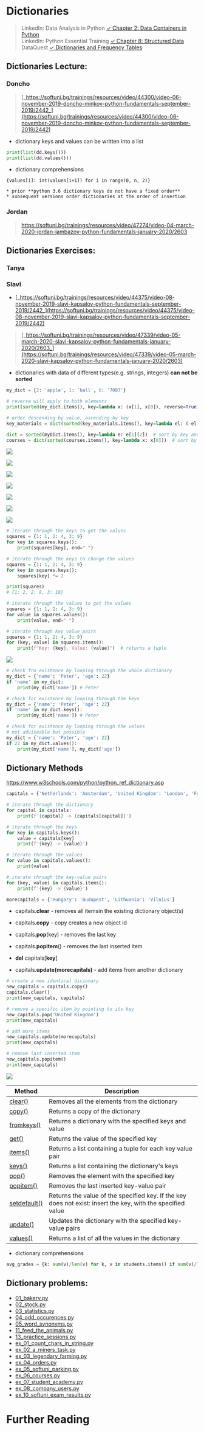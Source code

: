 # Dictionaries


> LinkedIn: Data Analysis in Python [✓ Chapter 2: Data Containers in Python](https://app.asana.com/0/1133134368889333/1133183033786985)   
> LinkedIn: Python Essential Training [✓ Chapter 8: Structured Data](https://app.asana.com/0/1133134368889333/1133183033787022)   
> DataQuest [✓ Dictionaries and Frequency Tables](https://app.asana.com/0/1133134368889333/1161069642241597)


## Dictionaries Lecture:

### **Doncho**

> [_https://softuni.bg/trainings/resources/video/44300/video-06-november-2019-doncho-minkov-python-fundamentals-september-2019/2442_](https://softuni.bg/trainings/resources/video/44300/video-06-november-2019-doncho-minkov-python-fundamentals-september-2019/2442)

* dictionary keys and values can be written into a list


```python
print(list(dd.keys()))
print(list(dd.values()))
```


* dictionary comprehensions

```buildoutcfg
{values[i]: int(values[i+1]) for i in range(0, n, 2)}
```
    * prior **python 3.6 dictionary keys do not have a fixed order**  
    * subsequent versions order dictionaries at the order of insertion

  

### Jordan

> https://softuni.bg/trainings/resources/video/47274/video-04-march-2020-jordan-jambazov-python-fundamentals-january-2020/2603

  

## Dictionaries Exercises:

### Tanya
### Slavi

* [_https://softuni.bg/trainings/resources/video/44375/video-08-november-2019-slavi-kapsalov-python-fundamentals-september-2019/2442_](https://softuni.bg/trainings/resources/video/44375/video-08-november-2019-slavi-kapsalov-python-fundamentals-september-2019/2442) 
> [_https://softuni.bg/trainings/resources/video/47339/video-05-march-2020-slavi-kapsalov-python-fundamentals-january-2020/2603_](https://softuni.bg/trainings/resources/video/47339/video-05-march-2020-slavi-kapsalov-python-fundamentals-january-2020/2603)
  

* dictionaries with data of different types(e.g. strings, integers) **can not be sorted**


```python
my_dict = {2: 'apple', 1: 'ball', 6: '7087'}

# reverse will apply to both elements
print(sorted(my_dict.items(), key=lambda x: (x[1], x[0]), reverse=True))  

# order descending by value, ascending by key
key_materials = dict(sorted(key_materials.items(), key=lambda el: (-el[1], el[0])))

dict = sorted(myDict.items(), key=lambda e: e[1][2])  # sort by key and value
courses = dict(sorted(courses.items(), key=lambda x: x[0]))  # sort by key
```



![](https://t4668229.p.clickup-attachments.com/t4668229/5d4b107d-9ca3-422a-96c4-cc5c3076292a/image.png)

  

![](https://t4668229.p.clickup-attachments.com/t4668229/38e1a3ed-f81f-46a4-9ab5-3b70e5623fa7/image.png)

  

![](https://t4668229.p.clickup-attachments.com/t4668229/347d4606-e08b-41cb-a2b7-8a6f96173e62/image.png)

  

![](https://t4668229.p.clickup-attachments.com/t4668229/970ee82b-1f6a-4314-ab26-59c286a0719a/image.png)

  

![](https://t4668229.p.clickup-attachments.com/t4668229/e213d35b-fd2a-47c8-adcf-2afc89c806c9/image.png)

  

![](https://t4668229.p.clickup-attachments.com/t4668229/ae29b37f-f6eb-42bd-a572-03a3c120ad85/image.png)

  

![](https://t4668229.p.clickup-attachments.com/t4668229/0aa1474c-3885-4ce6-aedc-678800a10f0a/image.png)

  

```python
# iterate through the keys to get the values
squares = {1: 1, 2: 4, 3: 9}
for key in squares.keys():
    print(squares[key], end=" ")

# iterate through the keys to change the values
squares = {1: 1, 2: 4, 3: 9}
for key in squares.keys():
    squares[key] *= 2

print(squares)
# {1: 2, 2: 8, 3: 18}

# iterate through the values to get the values
squares = {1: 1, 2: 4, 3: 9}
for value in squares.values():
    print(value, end=" ")

# iterate through key value pairs
squares = {1: 1, 2: 4, 3: 9}
for (key, value) in squares.items():
    print(f"Key: {key}, Value: {value}")  # returns a tuple 
```

  

![](https://t4668229.p.clickup-attachments.com/t4668229/596b1cc2-087b-4e03-81ce-4a5b2075b473/image.png)

  

```python
# check fro existence by looping through the whole dictionary
my_dict = {'name': 'Peter', 'age': 22}
if 'name' in my_dict:
    print(my_dict['name']) # Peter

# check for existence by looping through the keys
my_dict = {'name': 'Peter', 'age': 22}
if 'name' in my_dict.keys():
    print(my_dict['name']) # Peter

# check for existence by looping through the values
# not adviseable but possible
my_dict = {'name': 'Peter', 'age': 22}
if 22 in my_dict.values():
    print(my_dict['name'], my_dict['age']) 
```

  

Dictionary Methods
---------------------------------------------------------------------------------------------------

https://www.w3schools.com/python/python_ref_dictionary.asp

```python
capitals = {'Netherlands': 'Amsterdam', 'United Kingdom': 'London', 'France': 'Paris'}

# iterate through the dictionary
for capital in capitals:
    print(f'{capital} -> {capitals[capital]}')

# iterate through the keys
for key in capitals.keys():
    value = capitals[key]
    print(f'{key} -> {value}')

# iterate through the values
for value in capitals.values():
    print(value)

# iterate through the key-value pairs
for (key, value) in capitals.items():
    print(f'{key} -> {value}')

morecapitals = {'Hungary': 'Budapest', 'Lithuania': 'Vilnius'}
```

*   capitals.**clear** - removes all itemsin the existing dictionary object(s)

*   capitals.**copy** - copy creates a new object id

*   capitals.**pop**(key) - removes the last key

*   capitals.**popitem**() - removes the last inserted item

*   **del** capitals\[**key**\]

*   capitals.**update(**morecapitals**)** - add items from another dictionary


```python
# create a new identical dicionary
new_capitals = capitals.copy()
capitals.clear()
print(new_capitals, capitals)

# remove a specific item by pointing to its key
new_capitals.pop('United Kingdom')
print(new_capitals)

# add more items
new_capitals.update(morecapitals)
print(new_capitals)

# remove last inserted item
new_capitals.popitem()
print(new_capitals)
```

  

![](https://t4668229.p.clickup-attachments.com/t4668229/0a4a0bfd-dd6d-4e53-b2a6-82d69cde9bd9/image.png)

  

| Method | Description |
| ---| --- |
| [clear()](https://www.w3schools.com/python/ref_dictionary_clear.asp) | Removes all the elements from the dictionary |
| [copy()](https://www.w3schools.com/python/ref_dictionary_copy.asp) | Returns a copy of the dictionary |
| [fromkeys()](https://www.w3schools.com/python/ref_dictionary_fromkeys.asp) | Returns a dictionary with the specified keys and value |
| [get()](https://www.w3schools.com/python/ref_dictionary_get.asp) | Returns the value of the specified key |
| [items()](https://www.w3schools.com/python/ref_dictionary_items.asp) | Returns a list containing a tuple for each key value pair |
| [keys()](https://www.w3schools.com/python/ref_dictionary_keys.asp) | Returns a list containing the dictionary's keys |
| [pop()](https://www.w3schools.com/python/ref_dictionary_pop.asp) | Removes the element with the specified key |
| [popitem()](https://www.w3schools.com/python/ref_dictionary_popitem.asp) | Removes the last inserted key-value pair |
| [setdefault()](https://www.w3schools.com/python/ref_dictionary_setdefault.asp) | Returns the value of the specified key. If the key does not exist: insert the key, with the specified value |
| [update()](https://www.w3schools.com/python/ref_dictionary_update.asp) | Updates the dictionary with the specified key-value pairs |
| [values()](https://www.w3schools.com/python/ref_dictionary_values.asp) | Returns a list of all the values in the dictionary |


*  dictionary comprehensions

```python
avg_grades = {k: sum(v)/len(v) for k, v in students.items() if sum(v)/len(v) >= 4.50 }
```
  
## Dictionary problems:

* [01_bakery.py](https://github.com/ateneva/softuni_proj/blob/main/1_fund/02_dictionaries/02_dictionaries_01_bakery.py)
* [02_stock.py](https://github.com/ateneva/softuni_proj/blob/main/1_fund/02_dictionaries/02_dictionaries_02_stock.py)
* [03_statistics.py](https://github.com/ateneva/softuni_proj/blob/main/1_fund/02_dictionaries/02_dictionaries_03_statistics.py)
* [04_odd_occurences.py](https://github.com/ateneva/softuni_proj/blob/main/1_fund/02_dictionaries/02_dictionaries_04_odd_occurences.py)
* [05_word_synonyms.py](https://github.com/ateneva/softuni_proj/blob/main/1_fund/02_dictionaries/02_dictionaries_05_word_synonyms.py)
* [11_feed_the_animals.py](https://github.com/ateneva/softuni_proj/blob/main/1_fund/02_dictionaries/02_dictionaries_11_feed_the_animals.py)
* [13_practice_sessions.py](https://github.com/ateneva/softuni_proj/blob/main/1_fund/02_dictionaries/02_dictionaries_13_practice_sessions.py)
* [ex_01_count_chars_in_string.py](https://github.com/ateneva/softuni_proj/blob/main/1_fund/02_dictionaries/02_dictionaries_ex_01_count_chars_in_string.py)
* [ex_02_a_miners_task.py](https://github.com/ateneva/softuni_proj/blob/main/1_fund/02_dictionaries/02_dictionaries_ex_02_a_miners_task.py)
* [ex_03_legendary_farming.py](https://github.com/ateneva/softuni_proj/blob/main/1_fund/02_dictionaries/02_dictionaries_ex_03_legendary_farming.py)
* [ex_04_orders.py](https://github.com/ateneva/softuni_proj/blob/main/1_fund/02_dictionaries/02_dictionaries_ex_04_orders.py)
* [ex_05_softuni_parking.py](https://github.com/ateneva/softuni_proj/blob/main/1_fund/02_dictionaries/02_dictionaries_ex_05_softuni_parking.py)
* [ex_06_courses.py](https://github.com/ateneva/softuni_proj/blob/main/1_fund/02_dictionaries/02_dictionaries_ex_06_courses.py)
* [ex_07_student_academy.py](https://github.com/ateneva/softuni_proj/blob/main/1_fund/02_dictionaries/02_dictionaries_ex_07_student_academy.py)
* [ex_08_company_users.py](https://github.com/ateneva/softuni_proj/blob/main/1_fund/02_dictionaries/02_dictionaries_ex_08_company_users.py)
* [ex_10_softuni_exam_results.py](https://github.com/ateneva/softuni_proj/blob/main/1_fund/02_dictionaries/02_dictionaries_ex_10_softuni_exam_results.py)


Further Reading
===============